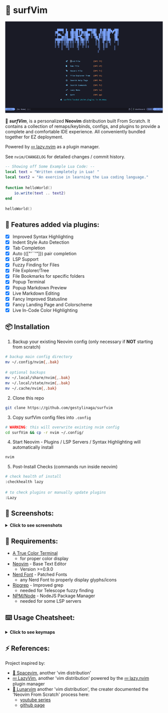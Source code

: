<!-- TODO:
    - add/update screenshots
    - add lsp remaps
    - add Table of contents if file gets too long
        - syntax: `1. [name](#headerName)`
-->
# 🌊 surfVim
![surfVim Preview Screenshot](screenshots/dashboard_screenshot.png)

🌊 ***surfVim***, is a personalized **Neovim** distribution built From Scratch. 
It contains a collection of remaps/keybinds, configs, and plugins 
to provide a complete and comfortable IDE experience.
All conveniently bundled together for EZ deployment.

Powered by [💤 lazy.nvim](https://github.com/folke/lazy.nvim) as a plugin 
manager.

See `nvim/CHANGELOG` for detailed changes / commit history.

```lua
-- Showing off Some Example Lua Code: --
local text = "Written completely in Lua! " 
local text2 = "An exercise in learning the Lua coding language."

function helloWorld()
    io.write(text .. text2)
end

helloWorld()
```

## 🔌 Features added via plugins:
- [x] Improved Syntax Highlighting
- [x] Indent Style Auto Detection
- [x] Tab Completion 
- [x] Auto ({["'``'"]}) pair completion
- [x] LSP Support
- [x] Fuzzy Finding for Files
- [x] File Explorer/Tree
- [x] File Bookmarks for specific folders
- [x] Popup Terminal
- [x] Popup Markdown Preview
- [x] Live Markdown Editing
- [x] Fancy Improved Statusline
- [x] Fancy Landing Page and Colorscheme
- [x] Live In-Code Color Highlighting

## 📦 Installation
1. Backup your existing Neovim config (only necessary if **NOT** starting from
scratch)
```sh
# backup main config directory
mv ~/.config/nvim{,.bak}

# optional backups
mv ~/.local/share/nvim{,.bak}
mv ~/.local/state/nvim{,.bak}
mv ~/.cache/nvim{,.bak}
```

2. Clone this repo
```sh
git clone https://github.com/gestylinaga/surfvim
```

3. Copy surfVim config files into `.config`
```sh
# WARNING: this will overwrite existing nvim config
cd surfVim && cp -r nvim ~/.config/
```

4. Start Neovim - Plugins / LSP Servers / Syntax Highlighting will automatically
install
```sh
nvim
```

5. Post-Install Checks (commands run inside neovim)
```sh
# check health of install
:checkhealth lazy

# to check plugins or manually update plugins
:Lazy
```

## 📸 Screenshots:
<details>
<summary><b>Click to see screenshots</b></summary>

Plugin shown: **lazy** plugins UI
![lazy.nvim screenshot](screenshots/lazy_screenshot.png)

Plugin shown: **telescope** `find_files` feature
![telescope screenshot](screenshots/telescope_screenshot.png)

Plugins shown: **glow** markdown preview & **nvim-tree** file tree
![glow screenshot](screenshots/glow_screenshot.png)
</details>

## 🤖 Requirements:
- [A True Color Terminal](https://gist.github.com/kurahaupo/6ce0eaefe5e730841f03cb82b061daa2#now-supporting-true-color)
    - for proper color display
- [Neovim](https://github.com/neovim/neovim) - Base Text Editor
    - Version >=0.9.0
- [Nerd Font](https://github.com/ryanoasis/nerd-fonts) - Patched Fonts
    - any Nerd Font to properly display glyphs/icons
- [Ripgrep](https://github.com/BurntSushi/ripgrep) - Improved grep
    - needed for Telescope fuzzy finding
- [NPM/Node](https://docs.npmjs.com/downloading-and-installing-node-js-and-npm) -
NodeJS Package Manager
    - needed for some LSP servers

## ⌨️ Usage Cheatsheet:
<details>
<summary><b>Click to see keymaps</b></summary>

| Action | Modifier | Key combo |
| ------ | ----- | ----- |
| **Basics**
| new empty file | Spc | n f
| quit all buffers | Spc | q a
| **Splits**
| vertical split | Spc | v s 
| horizontal split | Spc | h s 
| **Marks**
| set mark | m | any key 
| goto mark | ' | key selected 
| **Harpoons (project bookmarks)** 
| list bookmarks | Spc | h h 
| add bookmark | Spc | h t 
| goto bookmark 1 | Ctrl | u
| goto bookmark 2 | Ctrl | i
| goto bookmark 3 | Ctrl | o
| goto bookmark 4 | Ctrl | p
| **Window Focus** 
| switch focus down   | Ctrl | j
| switch focus up     | Ctrl | k
| switch focus left   | Ctrl | h
| switch focus right  | Ctrl | l
| **Tabs**
| new tab    | Ctrl | Home
| next tab   | Ctrl | PageDown
| prev tab   | Ctrl | PageUp
| close tab  | Ctrl | End
| **File Tree/Explorer**
| toggle tree  | Spc | t t 
| open tree    | Spc | t o
| close tree   | Spc | t q
| **Fuzzy Finder**
| telescope builtins        | Spc | f t
| fuzzy find files          | Spc | f f
| grep find word            | Spc | f g
| find recent files         | Spc | f r
| find help                 | Spc | f h
| find commands             | Spc | f c
| find/switch colorscheme   | Spc | c s 
| **Popup Terminal**
| open code runner  | Spc | r r
| **Popup Markdown Preview**
| open glow         | Spc | g g
| **Live Markdown Preview**
| open live preview    | Spc |m m
| toggle/open preview  | Spc |m o
| close preview        | Spc |m q
</details>

## ⚡ References:
Project inspired by:
- [🚀 Spacevim](https://spacevim.org/), another 'vim distribution'
- [💤 LazyVim](https://github.com/LazyVim/LazyVim), another 'vim distribution' 
powered by the [💤 lazy.nvim](https://github.com/folke/lazy.nvim) plugin manager
- [🌙 Lunarvim](https://github.com/LunarVim/LunarVim) another 'vim distribution', the creater documented the 'Neovim From Scratch' process here:
    - [youtube series](https://youtube.com/playlist?list=PLhoH5vyxr6Qq41NFL4GvhFp-WLd5xzIzZ)
    - [github page](https://github.com/LunarVim/Neovim-from-scratch)

